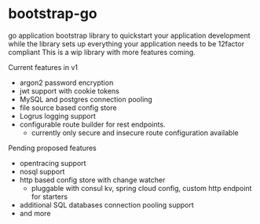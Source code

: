 # bootstrap-go
go application bootstrap library to quickstart your application development while the library sets up everything your application needs to be 12factor compliant
This is a wip library with more features coming.

Current features in v1
- argon2 password encryption
- jwt support with cookie tokens
- MySQL and postgres connection pooling
- file source based config store
- Logrus logging support
- configurable route builder for rest endpoints.
   - currently only secure and insecure route configuration available

Pending proposed features
- opentracing support
- nosql support
- http based config store with change watcher
   - pluggable with consul kv, spring cloud config, custom http endpoint  for starters
- additional SQL databases connection pooling support
- and more
